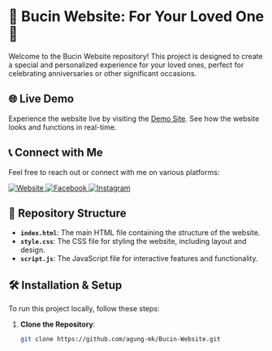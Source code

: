 # 🌹 Bucin Website: For Your Loved One 🌹

Welcome to the Bucin Website repository! This project is designed to create a special and personalized experience for your loved ones, perfect for celebrating anniversaries or other significant occasions.

## 🌐 Live Demo

Experience the website live by visiting the [Demo Site](https://agung-mk.github.io/Bucin-Website/). See how the website looks and functions in real-time.

## 📞 Connect with Me

Feel free to reach out or connect with me on various platforms:

<p align="left">
    <a href="https://agung-dev.my.id" target="_blank">
        <img src="https://img.shields.io/badge/Website-Visit-blue?" alt="Website">
    </a>
    <a href="https://www.facebook.com/agung.mahesa.3760" target="_blank">
        <img src="https://img.shields.io/badge/Facebook-agung.mahesa.3760-blue?" alt="Facebook">
    </a>
    <a href="https://instagram.com/siagungg_" target="_blank">
        <img src="https://img.shields.io/badge/Instagram-@siagungg_-blue?" alt="Instagram">
    </a>
</p>

## 📂 Repository Structure

- **`index.html`**: The main HTML file containing the structure of the website.
- **`style.css`**: The CSS file for styling the website, including layout and design.
- **`script.js`**: The JavaScript file for interactive features and functionality.

## 🛠️ Installation & Setup

To run this project locally, follow these steps:

1. **Clone the Repository**:
   ```bash
   git clone https://github.com/agung-mk/Bucin-Website.git